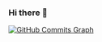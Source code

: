 ### Hi there 👋

<!--
**BishalNandi/BishalNandi** is a ✨ _special_ ✨ repository because its `README.md` (this file) appears on your GitHub profile.

Here are some ideas to get you started:

- 🔭 I’m currently working on ...
- 🌱 I’m currently learning ...
- 👯 I’m looking to collaborate on ...
- 🤔 I’m looking for help with ...
- 💬 Ask me about ...
- 📫 How to reach me: ...
- 😄 Pronouns: ...
- ⚡ Fun fact: ...
-->

<a href="https://github.com/BishalNandi">
  <img src="https://activity-graph.herokuapp.com/graph?username=BishalNandi&bg_color=151515&color=ffffff&line=3382ed&point=ffffff&area_color=1c1917&area=true&hide_border=false&custom_title=GitHub Commits Graph" alt="GitHub Commits Graph" alt="GitHub Commits Graph" />
</a>
